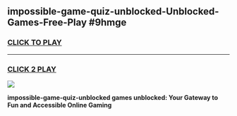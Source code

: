 
## impossible-game-quiz-unblocked-Unblocked-Games-Free-Play #9hmge
<h3>
<a href="https://us.freeplayer.one?title=impossible-game-quiz-unblocked&ref=9M">CLICK TO PLAY</a></h3>
<hr>

<h3>
<a href="https://us.freeplayer.one?title=impossible-game-quiz-unblocked&ref=9M">CLICK 2 PLAY</a>
  
</h3>

<a href="https://us.freeplayer.one?title=impossible-game-quiz-unblocked&ref=9M"><img src="https://clearcache.store/games.png"></a>


**impossible-game-quiz-unblocked games unblocked: Your Gateway to Fun and Accessible Online Gaming**
